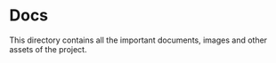 # Docs

This directory contains all the important documents, images and other assets of the project.
